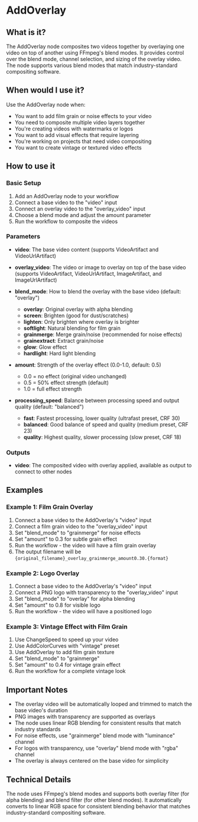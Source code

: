 # AddOverlay

## What is it?

The AddOverlay node composites two videos together by overlaying one video on top of another using FFmpeg's blend modes. It provides control over the blend mode, channel selection, and sizing of the overlay video. The node supports various blend modes that match industry-standard compositing software.

## When would I use it?

Use the AddOverlay node when:

- You want to add film grain or noise effects to your video
- You need to composite multiple video layers together
- You're creating videos with watermarks or logos
- You want to add visual effects that require layering
- You're working on projects that need video compositing
- You want to create vintage or textured video effects

## How to use it

### Basic Setup

1. Add an AddOverlay node to your workflow
1. Connect a base video to the "video" input
1. Connect an overlay video to the "overlay_video" input
1. Choose a blend mode and adjust the amount parameter
1. Run the workflow to composite the videos

### Parameters

- **video**: The base video content (supports VideoArtifact and VideoUrlArtifact)

- **overlay_video**: The video or image to overlay on top of the base video (supports VideoArtifact, VideoUrlArtifact, ImageArtifact, and ImageUrlArtifact)

- **blend_mode**: How to blend the overlay with the base video (default: "overlay")

    - **overlay**: Original overlay with alpha blending
    - **screen**: Brighten (good for dust/scratches)
    - **lighten**: Only brighten where overlay is brighter
    - **softlight**: Natural blending for film grain
    - **grainmerge**: Merge grain/noise (recommended for noise effects)
    - **grainextract**: Extract grain/noise
    - **glow**: Glow effect
    - **hardlight**: Hard light blending

- **amount**: Strength of the overlay effect (0.0-1.0, default: 0.5)

    - 0.0 = no effect (original video unchanged)
    - 0.5 = 50% effect strength (default)
    - 1.0 = full effect strength

- **processing_speed**: Balance between processing speed and output quality (default: "balanced")

    - **fast**: Fastest processing, lower quality (ultrafast preset, CRF 30)
    - **balanced**: Good balance of speed and quality (medium preset, CRF 23)
    - **quality**: Highest quality, slower processing (slow preset, CRF 18)

### Outputs

- **video**: The composited video with overlay applied, available as output to connect to other nodes

## Examples

### Example 1: Film Grain Overlay

1. Connect a base video to the AddOverlay's "video" input
1. Connect a film grain video to the "overlay_video" input
1. Set "blend_mode" to "grainmerge" for noise effects
1. Set "amount" to 0.3 for subtle grain effect
1. Run the workflow - the video will have a film grain overlay
1. The output filename will be `{original_filename}_overlay_grainmerge_amount0.30.{format}`

### Example 2: Logo Overlay

1. Connect a base video to the AddOverlay's "video" input
1. Connect a PNG logo with transparency to the "overlay_video" input
1. Set "blend_mode" to "overlay" for alpha blending
1. Set "amount" to 0.8 for visible logo
1. Run the workflow - the video will have a positioned logo

### Example 3: Vintage Effect with Film Grain

1. Use ChangeSpeed to speed up your video
1. Use AddColorCurves with "vintage" preset
1. Use AddOverlay to add film grain texture
1. Set "blend_mode" to "grainmerge"
1. Set "amount" to 0.4 for vintage grain effect
1. Run the workflow for a complete vintage look

## Important Notes

- The overlay video will be automatically looped and trimmed to match the base video's duration
- PNG images with transparency are supported as overlays
- The node uses linear RGB blending for consistent results that match industry standards
- For noise effects, use "grainmerge" blend mode with "luminance" channel
- For logos with transparency, use "overlay" blend mode with "rgba" channel
- The overlay is always centered on the base video for simplicity

## Technical Details

The node uses FFmpeg's blend modes and supports both overlay filter (for alpha blending) and blend filter (for other blend modes). It automatically converts to linear RGB space for consistent blending behavior that matches industry-standard compositing software.

